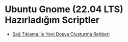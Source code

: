 # Ubuntu Gnome (22.04 LTS) Hazırladığım Scriptler

- [Sağ Tıklama İle Yeni Dosya Oluşturma Rehberi](https://github.com/kaankaltakkiran/Gnome_right_click_create_new_file)

